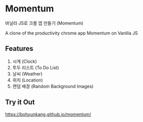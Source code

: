 # Momentum
바닐라 JS로 크롬 앱 만들기 (Momentum)

A clone of the productivity chrome app Momentum on Vanilla JS

## Features
1. 시계 (Clock)
2. 투두 리스트 (To Do List)
3. 날씨 (Weather)
4. 위치 (Location)
5. 랜덤 배경 (Random Background Images)


## Try it Out
https://bohyunkang.github.io/momentum/

